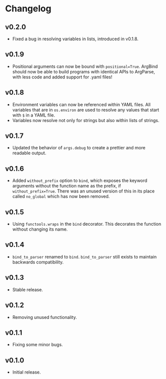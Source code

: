 # Changelog
## v0.2.0
- Fixed a bug in resolving variables in lists, introduced in v0.1.8. 

## v0.1.9
- Positional arguments can now be bound with `positional=True`. ArgBind should now be able to build programs
  with identical APIs to ArgParse, with less code and added support for .yaml files!

## v0.1.8
- Environment variables can now be referenced within YAML files. All variables that are in `os.environ` are used to resolve any values that start with `$` in a YAML file.
- Variables now resolve not only for strings but also within lists of strings.

## v0.1.7
- Updated the behavior of `args.debug` to create a prettier and more readable 
  output.

## v0.1.6
- Added `without_prefix` option to `bind`, which exposes the keyword arguments
  without the function name as the prefix, if `without_prefix=True`. There was 
  an unused version of this in its place called `no_global` which has now been
  removed.

## v0.1.5
- Using `functools.wraps` in the `bind` decorator. This decorates the 
  function without changing its name.

## v0.1.4
- `bind_to_parser` renamed to `bind`. `bind_to_parser` still exists
  to maintain backwards compatibility.

## v0.1.3
- Stable release.

## v0.1.2
- Removing unused functionality.

## v0.1.1
- Fixing some minor bugs.

## v0.1.0
- Initial release.

